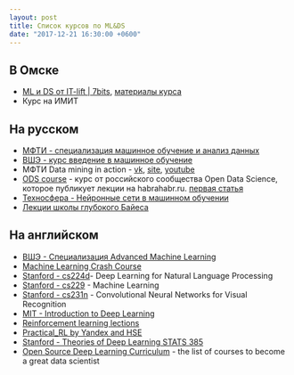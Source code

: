 ```yaml
---
layout: post
title: Список курсов по ML&DS
date: "2017-12-21 16:30:00 +0600"
---
```


## В Омске

- [ML и DS от IT-lift \| 7bits](http://courses.itlft.ru/data-science), [материалы курса](https://github.com/7bits/ml-course-7bits)
- Курс на ИМИТ

## На русском

- [МФТИ - специализация машинное обучение и анализ данных](https://www.coursera.org/specializations/machine-learning-data-analysis)
- [ВШЭ - курс введение в машинное обучение](https://www.coursera.org/learn/vvedenie-mashinnoe-obuchenie/home)
- МФТИ Data mining in action - [vk](https://vk.com/data_mining_in_action), [site](http://datamininginaction.ru/), [youtube](https://www.youtube.com/channel/UCop3CelRVvrchG5lsPyxvHg)
- [ODS course](https://github.com/Yorko/mlcourse_open) - курс от российского сообщества Open Data Science, которое публикует лекции на habrahabr.ru. [первая статья](https://habrahabr.ru/company/ods/blog/344044/)
- [Техносфера - Нейронные сети в машинном обучении](https://sphere.mail.ru/curriculum/program/discipline/120/)
- [Лекции школы глубокого Байеса](https://www.youtube.com/playlist?list=PLEqoHzpnmTfBSyGmE4nBlhxxi28dCZwWN)

## На английском

- [ВШЭ - Специализация Advanced Machine Learning](https://www.coursera.org/specializations/aml)
- [Machine Learning Crash Course](https://developers.google.com/machine-learning/crash-course/ml-intro)
- [Stanford - cs224d](http://cs224d.stanford.edu/syllabus.html)- Deep Learning for Natural Language Processing
- [Stanford - cs229](http://cs229.stanford.edu/materials.html) - Machine Learning
- [Stanford - cs231n](http://cs231n.stanford.edu/) - Convolutional Neural Networks for Visual Recognition
- [MIT - Introduction to Deep Learning](http://introtodeeplearning.com/index.html)
- [Reinforcement learning lections](https://sites.google.com/view/deep-rl-bootcamp/lectures)
- [Practical_RL by Yandex and HSE](https://github.com/yandexdataschool/Practical_RL)
- [Stanford - Theories of Deep Learning STATS 385](https://stats385.github.io)
- [Open Source Deep Learning Curriculum](http://www.deeplearningweekly.com/blog/open-source-deep-learning-curriculum) - the list of courses to become a great data scientist